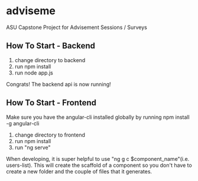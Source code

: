 # adviseme
ASU Capstone Project for Advisement Sessions / Surveys

## How To Start - Backend

1. change directory to backend
2. run npm install
3. run node app.js

Congrats!  The backend api is now running!

## How To Start - Frontend
Make sure you have the angular-cli installed globally by running npm install -g angular-cli

1. change directory to frontend
2. run npm install
3. run "ng serve"

When developing, it is super helpful to use "ng g c $component_name"(i.e. users-list).
This will create the scaffold of a component so you don't have to create a new folder and the couple of files that it generates.
  
